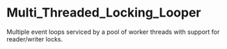 # Multi_Threaded_Locking_Looper
Multiple event loops serviced by a pool of worker threads with support for reader/writer locks.
